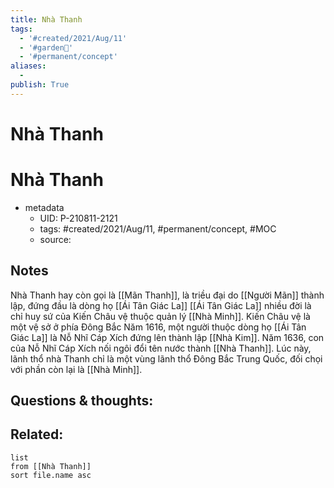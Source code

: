 ```yaml
---
title: Nhà Thanh
tags:
  - '#created/2021/Aug/11'
  - '#garden🏡'
  - '#permanent/concept'
aliases:
  - 
publish: True
---
```

# Nhà Thanh



# Nhà Thanh

- metadata
	- UID: P-210811-2121
	- tags: #created/2021/Aug/11, #permanent/concept, #MOC 
	- source: 

## Notes
Nhà Thanh hay còn gọi là [[Mãn Thanh]], là triều đại do [[Người Mãn]] thành lập, đứng đầu là dòng họ [[Ái Tân Giác La]]
[[Ái Tân Giác La]] nhiều đời là chỉ huy sứ của Kiến Châu vệ thuộc quản lý [[Nhà Minh]]. Kiến Châu vệ là một vệ sở ở phía Đông Bắc
Năm 1616, một người thuộc dòng họ [[Ái Tân Giác La]] là Nỗ Nhĩ Cáp Xích đứng lên thành lập [[Nhà Kim]]. Năm 1636, con của Nỗ Nhĩ Cáp Xích nối ngôi đổi tên nước thành [[Nhà Thanh]]. Lúc này, lãnh thổ nhà Thanh chỉ là một vùng lãnh thổ Đông Bắc Trung Quốc, đối chọi với phần còn lại là [[Nhà Minh]]. 

## Questions & thoughts:


## Related:
```dataview
list
from [[Nhà Thanh]]
sort file.name asc
```